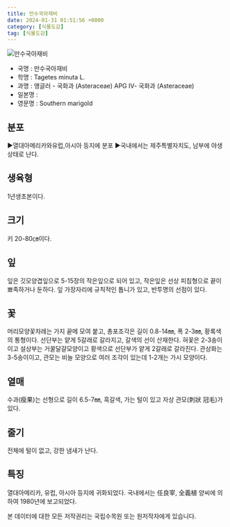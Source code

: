 ```yaml
---
title: 만수국아재비
date: 2024-01-31 01:51:56 +0800
category: [식물도감]
tag: [식물도감]
---
```




![만수국아재비](/fileUpload/plants/basic/Compositae/Tagetes/2935/2935_1_th2.jpg)
- 국명 : 만수국아재비
- 학명 : Tagetes minuta L.
- 과명 : 앵글러 - 국화과 (Asteraceae) APG Ⅳ- 국화과 (Asteraceae)
- 일본명 : 
- 영문명 : Southern marigold


## 분포
▶열대아메리카와유럽,아시아 등지에 분포▶국내에서는 제주특별자치도, 남부에 야생 상태로 난다.
## 생육형
1년생초본이다.
## 크기
키 20-80㎝이다.
## 잎
잎은 깃모양겹잎으로 5-15장의 작은잎으로 되어 있고, 작은잎은 선상 피침형으로 끝이 뾰족하거나 둔하다. 잎 가장자리에 규칙적인 톱니가 있고, 반투명의 선점이 있다.
## 꽃
머리모양꽃차례는 가지 끝메 모여 붙고, 총포조각은 길이 0.8-14㎜, 폭 2-3㎜, 황록색의 통형이다. 선단부는 얕게 5갈래로 갈라지고, 갈색의 선이 산재한다. 혀꽃은 2-3송이이고 설상부는 거꿀달걀모양이고 황색으로 선단부가 얕게 2갈래로 갈라진다.  관상화는 3-5송이이고, 관모는 비늘 모양으로 여러 조각이 있는데 1-2개는 가시 모양이다.
## 열매
수과(瘦果)는 선형으로 길이 6.5-7㎜, 흑갈색, 가는 털이 있고 자상 관모(刺狀 冠毛)가 있다.
## 줄기
전체에 털이 없고, 강한 냄새가 난다.
## 특징
열대아메리카, 유럽, 아시아 등지에 귀화되었다. 국내에서는 任良宰, 全義植 양씨에 의하여 1980년에 보고되었다.






본 데이터에 대한 모든 저작권리는 국립수목원 또는 원저작자에게 있습니다.

